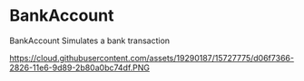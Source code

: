 # BankAccount
BankAccount
Simulates a bank transaction

https://cloud.githubusercontent.com/assets/19290187/15727775/d06f7366-2826-11e6-9d89-2b80a0bc74df.PNG
